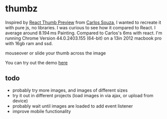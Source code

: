 # thumbz

Inspired by [React Thumb Preview](https://github.com/caike/React-Thumb-Preview) from [Carlos Souza](https://github.com/caike), I wanted to recreate it with pure js, no libraries.
I was curious to see how it compared to React. I average around 8.194 ms Painting.
Compared to Carlos's 6ms with react.
I'm running Chrome Version 44.0.2403.155 (64-bit) on a 13in 2012 macbook pro with 16gb ram and ssd.

mouseover or slide your thumb across the image

You can try out the demo [here](http://dwit.us/thumbz/)


## todo
* probably try more images, and images of different sizes
* try it out in different projects (load images in via ajax, or upload from device)
* probably wait until images are loaded to add event listener
* improve mobile functionality
